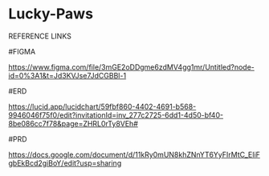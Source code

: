 # Lucky-Paws
REFERENCE LINKS

#FIGMA

https://www.figma.com/file/3mGE2oDDgme6zdMV4gg1mr/Untitled?node-id=0%3A1&t=Jd3KVJse7JdCGBBl-1

#ERD

https://lucid.app/lucidchart/59fbf860-4402-4691-b568-9946046f75f0/edit?invitationId=inv_277c2725-6dd1-4d50-bf40-8be086cc7f78&page=ZHRL0rTy8VEh#

#PRD

https://docs.google.com/document/d/11kRy0mUN8khZNnYT6YyFIrMtC_EIiFgbEkBcd2giBoY/edit?usp=sharing
